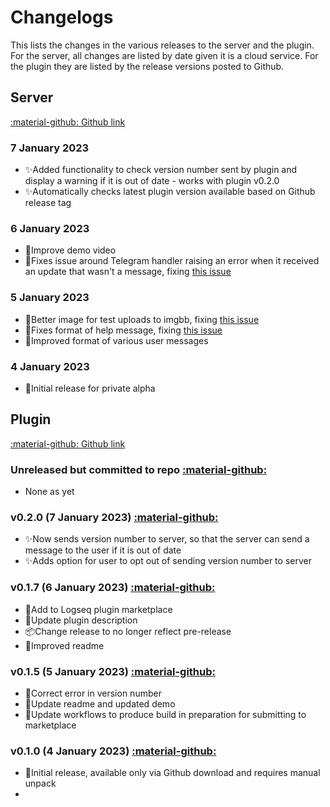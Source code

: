 # Changelogs

This lists the changes in the various releases to the server and the plugin. For the server, all changes are listed by date given it is a cloud service. For the plugin they are listed by the release versions posted to Github.

## Server 

[:material-github: Github link](https://github.com/hankhank10/logseq-server)

### 7 January 2023
- ✨Added functionality to check version number sent by plugin and display a warning if it is out of date - works with plugin v0.2.0
- ✨Automatically checks latest plugin version available based on Github release tag

### 6 January 2023
- 📝Improve demo video
- 🐛Fixes issue around Telegram handler raising an error when it received an update that wasn't a message, fixing [this issue](https://github.com/hankhank10/loglink-server/issues/22)

### 5 January 2023
- 💄Better image for test uploads to imgbb, fixing [this issue](https://github.com/hankhank10/loglink-server/issues/17)
- 💄Fixes format of help message, fixing [this issue](https://github.com/hankhank10/loglink-server/issues/20)
- 💄Improved format of various user messages

### 4 January 2023

- 🚀Initial release for private alpha


## Plugin

[:material-github: Github link](https://github.com/hankhank10/logseq-plugin)

### Unreleased but committed to repo [:material-github:](https://github.com/hankhank10/loglink-plugin/)
- None as yet

### v0.2.0 (7 January 2023) [:material-github:](https://github.com/hankhank10/loglink-plugin/releases/tag/v0.2.0)
- ✨Now sends version number to server, so that the server can send a message to the user if it is out of date
- ✨Adds option for user to opt out of sending version number to server

### v0.1.7 (6 January 2023) [:material-github:](https://github.com/hankhank10/loglink-plugin/releases/tag/v0.1.7)
- 🚀Add to Logseq plugin marketplace
- 📝Update plugin description
- 📦️Change release to no longer reflect pre-release
- 📝Improved readme

### v0.1.5 (5 January 2023) [:material-github:](https://github.com/hankhank10/loglink-plugin/releases/tag/v0.1.5)

- 🔖Correct error in version number
- 📝Update readme and updated demo
- 👷Update workflows to produce build in preparation for submitting to marketplace

### v0.1.0 (4 January 2023) [:material-github:](https://github.com/hankhank10/loglink-plugin/releases/tag/v0.1.0)

- 🚀Initial release, available only via Github download and requires manual unpack
- 